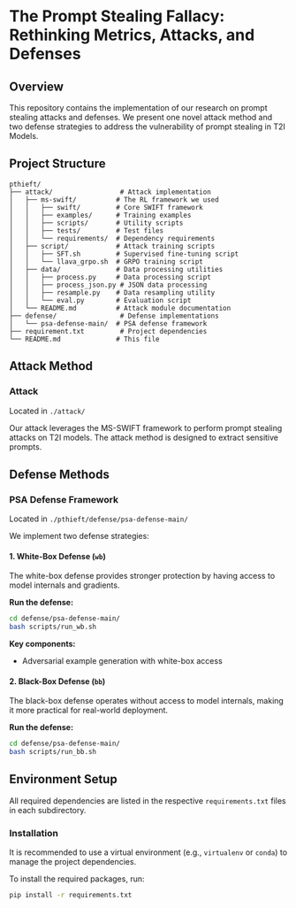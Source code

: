 # The Prompt Stealing Fallacy: Rethinking Metrics, Attacks, and Defenses

## Overview

This repository contains the implementation of our research on prompt stealing attacks and defenses. We present one novel attack method and two defense strategies to address the vulnerability of prompt stealing in T2I Models.

## Project Structure

```
pthieft/
├── attack/                 # Attack implementation
│   ├── ms-swift/          # The RL framework we used
│   │   ├── swift/         # Core SWIFT framework
│   │   ├── examples/      # Training examples
│   │   ├── scripts/       # Utility scripts
│   │   ├── tests/         # Test files
│   │   └── requirements/  # Dependency requirements
│   ├── script/            # Attack training scripts
│   │   ├── SFT.sh         # Supervised fine-tuning script
│   │   └── llava_grpo.sh  # GRPO training script
│   ├── data/              # Data processing utilities
│   │   ├── process.py     # Data processing script
│   │   ├── process_json.py # JSON data processing
│   │   ├── resample.py    # Data resampling utility
│   │   └── eval.py        # Evaluation script
│   └── README.md          # Attack module documentation
├── defense/                # Defense implementations
│   └── psa-defense-main/  # PSA defense framework
├── requirement.txt         # Project dependencies
└── README.md              # This file
```

## Attack Method

### Attack
Located in `./attack/`

Our attack leverages the MS-SWIFT framework to perform prompt stealing attacks on T2I models. The attack method is designed to extract sensitive prompts.


## Defense Methods

### PSA Defense Framework
Located in `./pthieft/defense/psa-defense-main/`

We implement two defense strategies:

#### 1. White-Box Defense (`wb`)
The white-box defense provides stronger protection by having access to model internals and gradients.

**Run the defense:**
```bash
cd defense/psa-defense-main/
bash scripts/run_wb.sh
```

**Key components:**
- Adversarial example generation with white-box access


#### 2. Black-Box Defense (`bb`)
The black-box defense operates without access to model internals, making it more practical for real-world deployment.

**Run the defense:**
```bash
cd defense/psa-defense-main/
bash scripts/run_bb.sh
```

## Environment Setup

All required dependencies are listed in the respective `requirements.txt` files in each subdirectory.

### Installation

It is recommended to use a virtual environment (e.g., `virtualenv` or `conda`) to manage the project dependencies.

To install the required packages, run:

```bash
pip install -r requirements.txt
```

